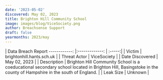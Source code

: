 ```yaml
---
date: '2023-05-02'
discovered: May 02, 2023
title: Brighton Hill Community School
image: images/blog/ViceSociety.png
author: Breachsense Support
draft: false
yearmonths: 2023/may
---
```



| Data Breach Report
------------:     |:-------------:    | :-----:|
| Victim      | brightonhill.hants.sch.uk      | 
| Threat Actor      | ViceSociety      | 
| Date Discovered      | May 02, 2023      | 
| Description      | Brighton Hill Community School is a coeducational secondary school located in Brighton Hill, Basingstoke in the county of Hampshire in the south of England.      | 
| Leak Size      | Unknown      | 

